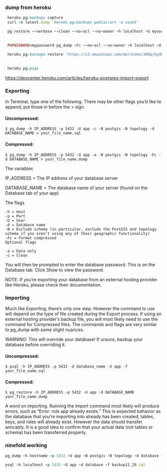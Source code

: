 ### dump from heroku

```ruby
 heroku pg:backups capture
 curl -o latest.dump `heroku pg:backups public-url -a sushi`

 pg_restore --verbose --clean --no-acl --no-owner -h localhost -U myuser -d mydb latest.dump
 
 
 PGPASSWORD=mypassword pg_dump -Fc --no-acl --no-owner -h localhost -U myuser mydb > mydb.dump
 
 heroku pg:backups restore 'https://s3.amazonaws.com/me/items/3H0q/mydb.dump' DATABASE -a sushi
 
 
 heroku pg:psql


```

https://devcenter.heroku.com/articles/heroku-postgres-import-export

### Exporting

In Terminal, type one of the following. There may be other flags you’d like to append; put those in before the > sign.

#### Uncompressed:
```
$ pg_dump -h IP_ADDRESS -p 5432 -U app -c -N postgis -N topology -d DATABASE_NAME > your_file_name.sql
```
#### Compressed:

```
$ pg_dump -h IP_ADDRESS -p 5432 -U app -a -N postgis -N topology -Fc -d DATABASE_NAME > your_file_name.dump
```

The variables

IP_ADDRESS = The IP address of your database server

DATABASE_NAME = The database name of your server (found on the Database tab of your app)

The flags
```
-h = Host
-p = Port
-U = User
-d = Database name
-N = Exclude schema (in particular, exclude the PostGIS and topology schema if you aren’t using any of their geographic functionality)
-Fc = Format compressed
Optional flags

-a = Data only
-c = Clean
```
You will then be prompted to enter the database password. This is on the Database tab. Click Show to view the password.

NOTE: If you’re exporting your database from an external hosting provider like Heroku, please check their documentation.

### Importing

Much like Exporting, there’s only one step. However the command to use will depend on the type of file created during the Export process. If using an external hosting provider’s backup file, you will most likely need to use the command for Compressed files. The commands and flags are very similar to pg_dump with some slight nuances.

WARNING: This will override your database! If unsure, backup your database before overriding it.

#### Uncompressed:

```
$ psql -h IP_ADDRESS -p 5432 -d database_name -U app -f your_file_name.sql
```

#### Compressed:

```
$ pg_restore -h IP_ADDRESS -p 5432 -U app -d DATABASE_NAME your_file_name.dump
```
A word on importing. Running the import command most likely will produce errors, such as “Error: role app already exists.” This is expected behavior as the database that you’re importing into already has been created; tables, keys, and roles will already exist. However the data should transfer amicably. It is a good idea to confirm that your actual data (not tables or schema) has been transferred properly.


### ninefold working

```ruby
pg_dump -h hostname -p 5432 -U app -N postgis -N topology -d database -c > backup11_29.sql

psql -h localhost -p 5432 -U app -d database -f backup11_29.sql

```
